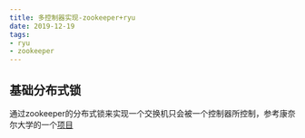 ```yaml
---
title: 多控制器实现-zookeeper+ryu
date: 2019-12-19
tags: 
- ryu
- zookeeper
---
```


## 基础分布式锁

通过zookeeper的分布式锁来实现一个交换机只会被一个控制器所控制，参考康奈尔大学的一个[项目](https://github.com/coscin/coscin-app-ryu.git)



<!--more-->